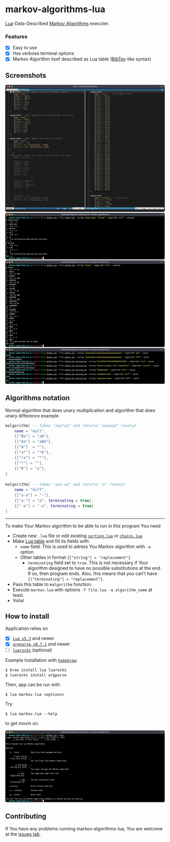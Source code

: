 # markov-algorithms-lua
[Lua][lua]-Data-Described [Markov Algorithms][malorithms] executer.

### Features
- [x] Easy to use
- [x] Has verbose terminal options 
- [x] Markov Algorithm itsef described as Lua table ([BibTex][bibtex]-like syntax)

## Screenshots
![Algorithms](images/algorithms.png)
![Running](images/run1.png)
![Running](images/run2.png)
![Running](images/run3.png)

## Algorithms notation
Normal algorithm that does unary multiplication and algorithm that does unary difference example
```lua
malgorithm{ -- takes "aaa*aa" and returns "aaaaaa" (unary)
	name = "mult",
	{["Ba"] = "aB"},
	{["Aa"] = "aBA"},
	{["A"]  = ""},
	{["a*"] = "*A"},
	{["*a"] = "*"},
	{["*"] = ""},
	{["B"] = "a"},
}

malgorithm{ -- takes "aaa-aa" and returns "a" (unary)
	name = "diff",
	{["a-a"] = "-"},
	{["a-"] = "a", terminating = true},
	{["-a"] = "-a", terminating = true}
}
```
---
To make Your Markov algorithm to be able to run in this program You need
* Create new `.lua` file or edit existing [`sorting.lua`][sorting] or [`chains.lua`][chains]
* Make [Lua table][luatable] and fill its fields with:
    - `name` field. This is used to adress You Markov algorithm with `-a` option
    - Other tables in format `{["string"] = "replacement"}`
        - `terminating` field set to `true`. This is not necessary if Your algorithm designed to have no possible substitutions at the end. If so, then program ends. Also, this means that you can't have `{["terminating"] = "replacement"}`.
* Pass this table to `malgorithm` function. 
* Execute `markov.lua` with options `-f file.lua -a algorithm_name` at least.
* Volia!

## How to install
Application relies on
- [x] [`Lua v5.3`][lua] and newer
- [x] [`argparse v0.7.1`][argparse] and newer
- [ ] [`luarocks`][luarocks] (optional)

Example installation with [`homebrew`][brew]:
```shell-session
$ brew install lua luarocks
$ luarocks install argparse
```

Then, app can be run with

```
$ lua markov.lua <options>
```

 Try 

 ```
 $ lua markov.lua --help
 ```

 to get movin on.

![Help](images/help.png)

## Contributing
If You have any problems running markov-algorithms-lua, You are welcome at the [issues tab][issue].



[issue]: https://github.com/Dolfost/markov-algorithm-lua/issues
[malorithms]: https://en.wikipedia.org/wiki/Markov_algorithm

[sorting]:https://github.com/Dolfost/markov-algorithm-lua/blob/main/sorting.lua
[chains]: https://github.com/Dolfost/markov-algorithm-lua/blob/main/chains.lua

[lua]: https://www.lua.org
[argparse]: https://luarocks.org/modules/argparse/argparse
[luarocks]: https://luarocks.org

[bibtex]: https://en.wikipedia.org/wiki/BibTeX
[brew]: https://brew.sh
[luatable]: https://www.lua.org/pil/2.5.html
